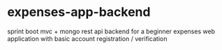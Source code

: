 # expenses-app-backend
sprint boot mvc + mongo rest api backend for a beginner expenses web application with basic account registration / verification
